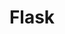 ---
title: "Flask"
logo: 'https://cdn.jsdelivr.net/gh/devicons/devicon/icons/flask/flask-original-wordmark.svg'
rangeHaut: false
rangeBas: true
---